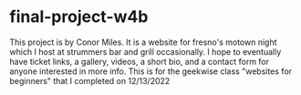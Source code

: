 # final-project-w4b
This project is by Conor Miles. It is a website for fresno's motown night which I host at strummers bar and grill occasionally. I hope to eventually have ticket links, a gallery, videos, a short bio, and a contact form for anyone interested in more info. This is for the geekwise class "websites for beginners" that I completed on 12/13/2022
